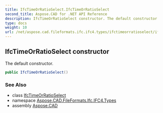 ```yaml
---
title: IfcTimeOrRatioSelect.IfcTimeOrRatioSelect
second_title: Aspose.CAD for .NET API Reference
description: IfcTimeOrRatioSelect constructor. The default constructor
type: docs
weight: 10
url: /net/aspose.cad.fileformats.ifc.ifc4.types/ifctimeorratioselect/ifctimeorratioselect/
---
```

## IfcTimeOrRatioSelect constructor

The default constructor.

```csharp
public IfcTimeOrRatioSelect()
```

### See Also

* class [IfcTimeOrRatioSelect](../)
* namespace [Aspose.CAD.FileFormats.Ifc.IFC4.Types](../../ifctimeorratioselect/)
* assembly [Aspose.CAD](../../../)



